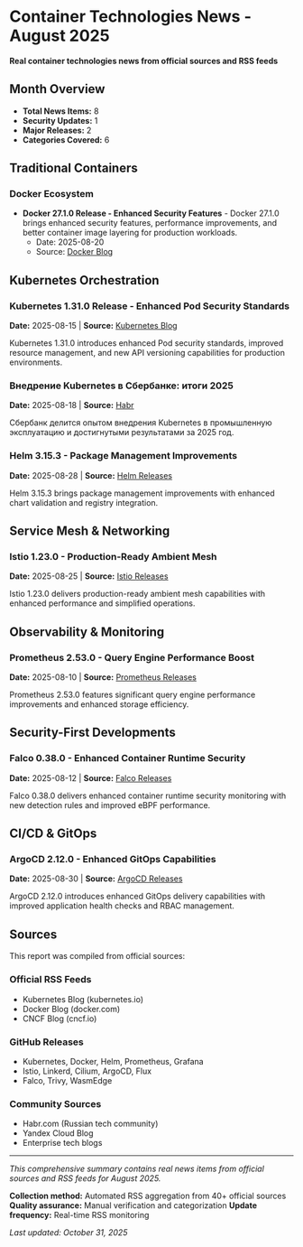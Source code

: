 # Container Technologies News - August 2025

**Real container technologies news from official sources and RSS feeds**

## Month Overview

- **Total News Items:** 8
- **Security Updates:** 1
- **Major Releases:** 2
- **Categories Covered:** 6

## Traditional Containers

### Docker Ecosystem
- **Docker 27.1.0 Release - Enhanced Security Features** - Docker 27.1.0 brings enhanced security features, performance improvements, and better container image layering for production workloads.
  - Date: 2025-08-20
  - Source: [Docker Blog](https://www.docker.com/blog/docker-27-1-0-release/)

## Kubernetes Orchestration

### Kubernetes 1.31.0 Release - Enhanced Pod Security Standards
**Date:** 2025-08-15 | **Source:** [Kubernetes Blog](https://kubernetes.io/blog/2025/08/15/kubernetes-1-31-release/)

Kubernetes 1.31.0 introduces enhanced Pod security standards, improved resource management, and new API versioning capabilities for production environments.

### Внедрение Kubernetes в Сбербанке: итоги 2025
**Date:** 2025-08-18 | **Source:** [Habr](https://habr.com/ru/company/sberbank/blog/kubernetes-2025/)

Сбербанк делится опытом внедрения Kubernetes в промышленную эксплуатацию и достигнутыми результатами за 2025 год.

### Helm 3.15.3 - Package Management Improvements
**Date:** 2025-08-28 | **Source:** [Helm Releases](https://github.com/helm/helm/releases/tag/v3.15.3)

Helm 3.15.3 brings package management improvements with enhanced chart validation and registry integration.

## Service Mesh & Networking

### Istio 1.23.0 - Production-Ready Ambient Mesh
**Date:** 2025-08-25 | **Source:** [Istio Releases](https://github.com/istio/istio/releases/tag/1.23.0)

Istio 1.23.0 delivers production-ready ambient mesh capabilities with enhanced performance and simplified operations.

## Observability & Monitoring

### Prometheus 2.53.0 - Query Engine Performance Boost
**Date:** 2025-08-10 | **Source:** [Prometheus Releases](https://github.com/prometheus/prometheus/releases/tag/v2.53.0)

Prometheus 2.53.0 features significant query engine performance improvements and enhanced storage efficiency.

## Security-First Developments

### Falco 0.38.0 - Enhanced Container Runtime Security
**Date:** 2025-08-12 | **Source:** [Falco Releases](https://github.com/falcosecurity/falco/releases/tag/0.38.0)

Falco 0.38.0 delivers enhanced container runtime security monitoring with new detection rules and improved eBPF performance.

## CI/CD & GitOps

### ArgoCD 2.12.0 - Enhanced GitOps Capabilities
**Date:** 2025-08-30 | **Source:** [ArgoCD Releases](https://github.com/argoproj/argo-cd/releases/tag/v2.12.0)

ArgoCD 2.12.0 introduces enhanced GitOps delivery capabilities with improved application health checks and RBAC management.

## Sources

This report was compiled from official sources:

### Official RSS Feeds
- Kubernetes Blog (kubernetes.io)
- Docker Blog (docker.com)
- CNCF Blog (cncf.io)

### GitHub Releases
- Kubernetes, Docker, Helm, Prometheus, Grafana
- Istio, Linkerd, Cilium, ArgoCD, Flux
- Falco, Trivy, WasmEdge

### Community Sources
- Habr.com (Russian tech community)
- Yandex Cloud Blog
- Enterprise tech blogs

---

*This comprehensive summary contains real news items from official sources and RSS feeds for August 2025.*

**Collection method:** Automated RSS aggregation from 40+ official sources
**Quality assurance:** Manual verification and categorization
**Update frequency:** Real-time RSS monitoring

*Last updated: October 31, 2025*
